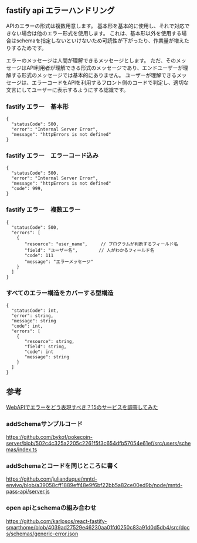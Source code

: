 ## fastify api エラーハンドリング

APIのエラーの形式は複数用意します。
基本形を基本的に使用し、それで対応できない場合は他のエラー形式を使用します。
これは、基本形以外を使用する場合はschemaを指定しないといけないため可読性が下がったり、作業量が増えたりするためです。

エラーのメッセージは人間が理解できるメッセージとします。
ただ、そのメッセージはAPI利用者が理解できる形式のメッセージであり、エンドユーザーが理解する形式のメッセージでは基本的にありません。
ユーザーが理解できるメッセージは、エラーコードをAPIを利用するフロント側のコードで判定し、適切な文言にしてユーザーに表示するようにする認識です。

### fastify エラー　基本形

```
{
  "statusCode": 500,
  "error": "Internal Server Error",
  "message": "httpErrors is not defined"
}
```

### fastify エラー　エラーコード込み

```
{
  "statusCode": 500,
  "error": "Internal Server Error",
  "message": "httpErrors is not defined"
  "code": 999,
}
```

### fastify エラー　複数エラー

```
{
  "statusCode": 500,
  "errors": [
    {
       "resource": "user_name",     // プログラムが判断するフィールド名
       "field": "ユーザー名",        // 人がわかるフィールド名
       "code": 111
       "message": "エラーメッセージ"
    }
  ]
}
```

### すべてのエラー構造をカバーする型構造
```
{
  "statusCode": int,
  "error": string,
  "message": string
  "code": int,
  "errors": [
    {
       "resource": string,
       "field": string,
       "code": int
       "message": string
    }
  ]
}
```


## 参考
[WebAPIでエラーをどう表現すべき？15のサービスを調査してみた](https://qiita.com/suin/items/f7ac4de914e9f3f35884)

### addSchemaサンプルコード
https://github.com/bykof/pokecoin-server/blob/502c4c325a2205c2261f5f3c654dfb57054e61ef/src/users/schemas/index.ts

### addSchemaとコードを同じところに書く
https://github.com/julianduque/mntd-envivo/blob/a39058cff1889eff48e9f6bf22bb5a82ce00ed9b/node/mntd-pass-api/server.js

### open apiとschemaの組み合わせ
https://github.com/karlosos/react-fastify-smarthome/blob/4039ad27529e46230aa01fd0250c83a91d0d5db4/src/docs/schemas/generic-error.json